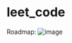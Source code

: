 # leet_code
 Roadmap:
 ![image](https://github.com/user-attachments/assets/7a543c7a-f05c-4282-bd38-5de8e85d88e6)
